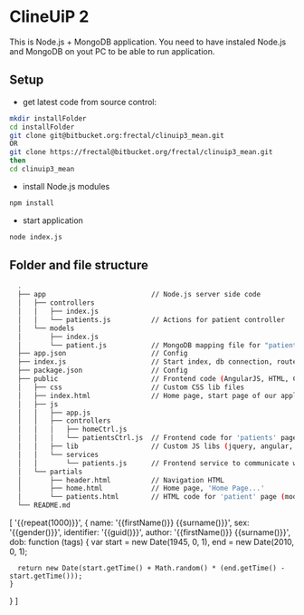 ClineUiP 2
===

This is Node.js + MongoDB application. You need to have instaled Node.js and MongoDB on yout PC to be able to run application.

Setup
--
- get latest code from source control:
```sh
mkdir installFolder
cd installFolder
git clone git@bitbucket.org:frectal/clinuip3_mean.git
OR
git clone https://frectal@bitbucket.org/frectal/clinuip3_mean.git
then
cd clinuip3_mean
```
- install Node.js modules
```sh
npm install
```
- start application
```sh
node index.js
```

Folder and file structure
----

```sh
  .
  ├── app                          // Node.js server side code
  │   ├── controllers
  │   │   ├── index.js
  │   │   └── patients.js          // Actions for patient controller
  │   └── models
  │       ├── index.js
  │       └── patient.js           // MongoDB mapping file for "patient" collection
  ├── app.json                     // Config
  ├── index.js                     // Start index, db connection, routes...
  ├── package.json                 // Config
  ├── public                       // Frontend code (AngularJS, HTML, CSS)
  │   ├── css                      // Custom CSS lib files
  │   ├── index.html               // Home page, start page of our application
  │   ├── js
  │   │   ├── app.js
  │   │   ├── controllers
  │   │   │   ├── homeCtrl.js
  │   │   │   └── patientsCtrl.js  // Frontend code for 'patients' page
  │   │   ├── lib                  // Custom JS libs (jquery, angular, bootstrap...)
  │   │   └── services
  │   │       └── patients.js      // Frontend service to communicate with server
  │   └── partials
  │       ├── header.html          // Navigation HTML
  │       ├── home.html            // Home page, 'Home Page...'
  │       └── patients.html        // HTML code for 'patient' page (module)
  └── README.md

```

[
  '{{repeat(1000)}}',
  {
    name: '{{firstName()}} {{surname()}}',
    sex: '{{gender()}}',
    identifier: '{{guid()}}',
    author: '{{firstName()}} {{surname()}}',
    dob: function (tags) {
      var start = new Date(1945, 0, 1),
          end = new Date(2010, 0, 1);

      return new Date(start.getTime() + Math.random() * (end.getTime() - start.getTime()));
    }
  }
]